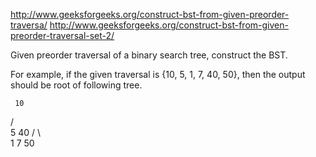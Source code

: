 http://www.geeksforgeeks.org/construct-bst-from-given-preorder-traversa/
http://www.geeksforgeeks.org/construct-bst-from-given-preorder-traversal-set-2/

Given preorder traversal of a binary search tree, construct the BST.

For example, if the given traversal is {10, 5, 1, 7, 40, 50}, then the output should be root of
following tree.

     10

/   \
5 40 / \      \
1 7 50

